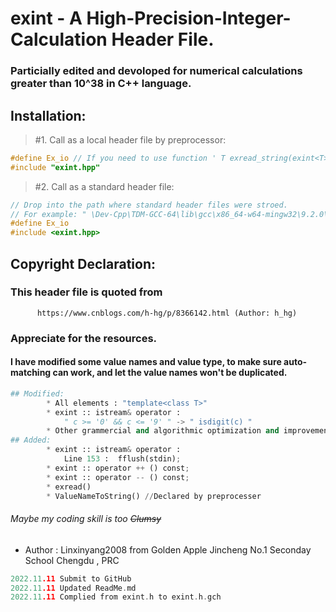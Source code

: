 # exint - A High-Precision-Integer-Calculation Header File.

### Particially edited and devoloped for numerical calculations greater than 10^38 in C++ language.

## Installation:
> #1. Call as a local header file by preprocessor:
```cpp
#define Ex_io // If you need to use function ' T exread_string(exint<T> t) '
#include "exint.hpp"
```

> #2. Call as a standard header file:
```cpp
// Drop into the path where standard header files were stroed.
// For example: " \Dev-Cpp\TDM-GCC-64\lib\gcc\x86_64-w64-mingw32\9.2.0\include\c++\tr1\ "
#define Ex_io
#include <exint.hpp>
```

## Copyright Declaration:
### This header file is quoted from
		  https://www.cnblogs.com/h-hg/p/8366142.html (Author: h_hg)
### Appreciate for the resources.
	
#### I have modified some value names and value type, to make sure auto-matching can work, and let the value names won't be duplicated.
```python
## Modified: 
		* All elements : "template<class T>"
		* exint :: istream& operator : 
			" c >= '0' && c <= '9' " -> " isdigit(c) "
		* Other grammercial and algorithmic optimization and improvement
## Added:
		* exint :: istream& operator : 
			Line 153 : 	fflush(stdin);
		* exint :: operator ++ () const;
		* exint :: operator -- () const;
		* exread()
		* ValueNameToString() //Declared by preprocesser
```
###### Maybe my coding skill is too ~~Clumsy~~

* Author : Linxinyang2008 from Golden Apple Jincheng No.1 Seconday School Chengdu , PRC

```cpp
2022.11.11 Submit to GitHub
2022.11.11 Updated ReadMe.md
2022.11.11 Complied from exint.h to exint.h.gch

```

